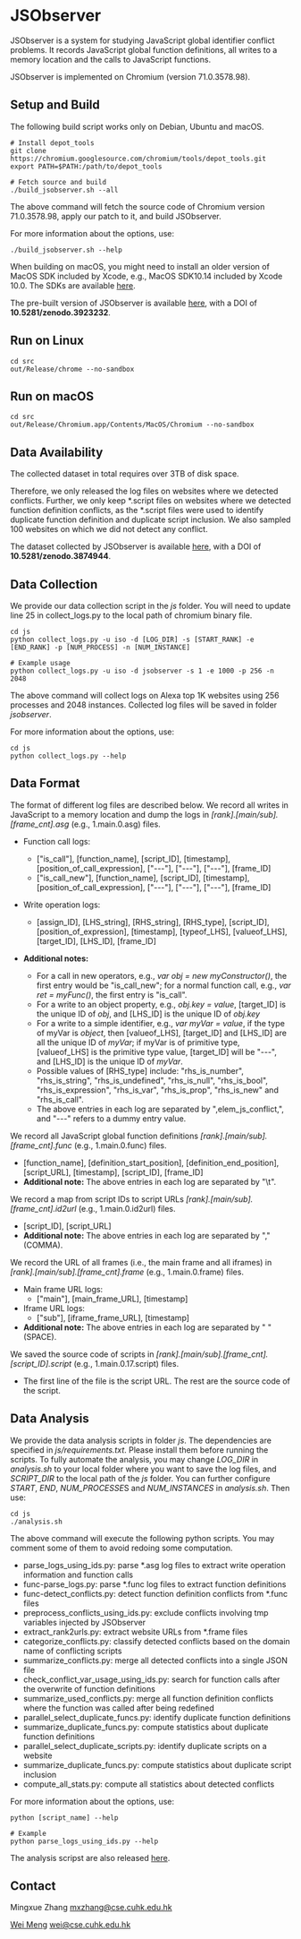# JSObserver

JSObserver is a system for studying JavaScript global identifier conflict problems. It records JavaScript global function definitions, all writes to a memory location and the calls to JavaScript functions.

JSObserver is implemented on Chromium (version 71.0.3578.98).

## Setup and Build
The following build script works only on Debian, Ubuntu and macOS.

```shell
# Install depot_tools
git clone https://chromium.googlesource.com/chromium/tools/depot_tools.git
export PATH=$PATH:/path/to/depot_tools

# Fetch source and build
./build_jsobserver.sh --all
```

The above command will fetch the source code of Chromium version 71.0.3578.98, apply our patch to it, and build JSObserver.

For more information about the options, use:

```shell
./build_jsobserver.sh --help
```

When building on macOS, you might need to install an older version of MacOS SDK included by Xcode, e.g., MacOS SDK10.14 included by Xcode 10.0.
The SDKs are available [here](https://github.com/phracker/MacOSX-SDKs).

The pre-built version of JSObserver is available [here](http://doi.org/10.5281/zenodo.3923232), with a DOI of __10.5281/zenodo.3923232__.

## Run on Linux

```shell
cd src
out/Release/chrome --no-sandbox
```

## Run on macOS

```shell
cd src
out/Release/Chromium.app/Contents/MacOS/Chromium --no-sandbox
```

## Data Availability

The collected dataset in total requires over 3TB of disk space. 

Therefore, we only released the log files on websites where we detected conflicts.
Further, we only keep *.script files on websites where we detected function definition conflicts, as the *.script files were used to identify duplicate function definition and duplicate script inclusion.
We also sampled 100 websites on which we did not detect any conflict.

The dataset collected by JSObserver is available [here](https://zenodo.org/record/3874944), with a DOI of __10.5281/zenodo.3874944__.


## Data Collection

We provide our data collection script in the *js* folder.
You will need to update line 25 in collect_logs.py to the local path of chromium binary file.

```shell
cd js
python collect_logs.py -u iso -d [LOG_DIR] -s [START_RANK] -e [END_RANK] -p [NUM_PROCESS] -n [NUM_INSTANCE]

# Example usage
python collect_logs.py -u iso -d jsobserver -s 1 -e 1000 -p 256 -n 2048
```
The above command will collect logs on Alexa top 1K websites using 256 processes and 2048 instances. Collected log files will be saved in folder *jsobserver*.

For more information about the options, use:

```shell
cd js
python collect_logs.py --help
```


## Data Format
The format of different log files are  described below.
We record all writes in JavaScript to a memory location and dump the logs in _[rank].[main/sub].[frame\_cnt].asg_ (e.g., 1.main.0.asg) files. 

* Function call logs: 
  - ["is\_call"], [function\_name], [script\_ID], [timestamp], [position\_of\_call\_expression], ["---"], ["---"], ["---"], [frame\_ID]
  - ["is\_call\_new"], [function\_name], [script\_ID], [timestamp], [position\_of\_call\_expression], ["---"], ["---"], ["---"], [frame\_ID]
 
* Write operation logs:
  - [assign\_ID], [LHS\_string], [RHS\_string], [RHS\_type], [script\_ID], [position\_of\_expression], [timestamp], [typeof\_LHS], [valueof\_LHS], [target\_ID], [LHS\_ID], [frame\_ID]

* __Additional notes:__
   - For a call in new operators, e.g., *var obj = new myConstructor()*, the first entry would be "is\_call\_new"; for a normal function call, e.g., *var ret = myFunc()*, the first entry is "is\_call".
   - For a write to an object property, e.g., *obj.key = value*, [target\_ID] is the unique ID of *obj*, and [LHS\_ID] is the unique ID of *obj.key*
   - For a write to a simple identifier, e.g., *var myVar = value*, if the type of myVar is *object*, then [valueof\_LHS], [target\_ID] and [LHS\_ID] are all the unique ID of *myVar*; if myVar is of primitive type, [valueof\_LHS] is the primitive type value, [target\_ID] will be "---", and [LHS\_ID] is the unique ID of *myVar*.
   - Possible values of [RHS\_type] include: "rhs\_is\_number", "rhs\_is\_string", "rhs\_is\_undefined", "rhs\_is\_null", "rhs\_is\_bool", "rhs\_is\_expression", "rhs\_is\_var", "rhs\_is\_prop", "rhs\_is\_new" and "rhs\_is\_call".
   - The above entries in each log are separated by ",elem_js_conflict,", and "---" refers to a dummy entry value.

We record all JavaScript global function definitions _[rank].[main/sub].[frame\_cnt].func_ (e.g., 1.main.0.func) files.

* [function\_name], [definition\_start\_position], [definition\_end\_position], [script\_URL], [timestamp], [script\_ID], [frame\_ID]
* __Additional note:__ The above entries in each log are separated by "\t".

We record a map from script IDs to script URLs _[rank].[main/sub].[frame\_cnt].id2url_ (e.g., 1.main.0.id2url) files.

* [script\_ID], [script\_URL]
* __Additional note:__ The above entries in each log are separated by "," (COMMA).

We record the URL of all frames (i.e., the main frame and all iframes) in _[rank].[main/sub].[frame\_cnt].frame_ (e.g., 1.main.0.frame) files.

* Main frame URL logs:
  - ["main"], [main\_frame\_URL], [timestamp]
* Iframe URL logs:
  - ["sub"], [iframe\_frame\_URL], [timestamp]
* __Additional note:__ The above entries in each log are separated by " " (SPACE).

We saved the source code of scripts in _[rank].[main/sub].[frame\_cnt].[script\_ID].script_ (e.g., 1.main.0.17.script) files.

* The first line of the file is the script URL. The rest are the source code of the script.


## Data Analysis

We provide the data analysis scripts in folder *js*.
The dependencies are specified in *js/requirements.txt*. Please install them before running the scripts.
To fully automate the analysis, you may change *LOG_DIR* in *analysis.sh* to your local folder where you want to save the log files, and *SCRIPT_DIR* to the local path of the *js* folder.
You can further configure *START*, *END*, *NUM\_PROCESSE*S and *NUM\_INSTANCES* in *analysis.sh*. Then use:

```shell
cd js
./analysis.sh
```

The above command will execute the following python scripts. You may comment some of them to avoid redoing some computation.

* parse_logs\_using\_ids.py: parse *.asg log files to extract write operation information and function calls
* func-parse\_logs.py: parse *.func log files to extract function definitions
* func-detect\_conflicts.py: detect function definition conflicts from *.func files
* preprocess\_conflicts\_using\_ids.py: exclude conflicts involving tmp variables injected by JSObserver
* extract\_rank2urls.py: extract website URLs from *.frame files
* categorize\_conflicts.py: classify detected conflicts based on the domain name of conflicting scripts
* summarize\_conflicts.py: merge all detected conflicts into a single JSON file
* check\_conflict\_var\_usage\_using\_ids.py: search for function calls after the overwrite of function definitions
* summarize\_used\_conflicts.py: merge all function definition conflicts where the function was called after being redefined
* parallel\_select\_duplicate\_funcs.py: identify duplicate function definitions
* summarize\_duplicate\_funcs.py: compute statistics about duplicate function definitions
* parallel\_select\_duplicate\_scripts.py: identify duplicate scripts on a website
* summarize\_duplicate\_funcs.py: compute statistics about duplicate script inclusion
* compute\_all\_stats.py: compute all statistics about detected conflicts

For more information about the options, use: 

```shell
python [script_name] --help

# Example
python parse_logs_using_ids.py --help
```

The analysis scripst are also released [here](http://doi.org/10.5281/zenodo.3923232).

## Contact ##

Mingxue Zhang <mxzhang@cse.cuhk.edu.hk>

[Wei Meng](https://www.cse.cuhk.edu.hk/~wei/) <wei@cse.cuhk.edu.hk>
